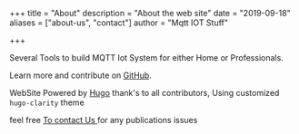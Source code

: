 +++
title = "About"
description = "About the web site"
date = "2019-09-18"
aliases = ["about-us", "contact"]
author = "Mqtt IOT Stuff"

+++

Several Tools to build MQTT Iot System for either Home or Professionals.

Learn more and contribute on [GitHub](https://github.com/mqttiotstuff).



WebSite Powered by [Hugo](https://gohugo.io/) thank's to all contributors, 
Using customized `hugo-clarity` theme


feel free <a href="mailto:webmaster@frett27.net"/> To contact Us </a> for any publications issues


